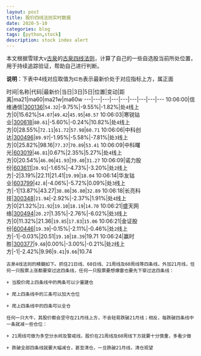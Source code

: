 ```yaml
---
layout: post
title: 股价四线法则实时数据
date: 2020-5-10
categories: blog
tags: [python,stock]
description: stock index alert
---
```



本文根据雪球大v[古泉](https://xueqiu.com/u/7148646888)的[古泉四线法则](https://xueqiu.com/7148646888/130498192)，计算了自己的一些自选股当前所处位置，用于持续追踪验证，帮助自己进行判断。

**说明**：下表中4线对应取值为`红色`表示最新价处于对应指标上方，属正面

时间|名称|代码|最新价|当日|3日|5日|位置|变动|距离|ma21|ma60|ma21w|ma60w
---|---|---|---|---|---|---|---|---
10:06:00|信维通信|[300136](https://xueqiu.com/S/SZ300136)|`54.32`|-9.75%|-9.55%|-1.82%|处`4`线上方|0|15.62%|`54.07`|`49.42`|`45.95`|`40.57`
10:06:03|寒锐钴业|[300618](https://xueqiu.com/S/SZ300618)|`80.61`|-5.60%|-0.24%|10.82%|处`4`线上方|0|28.55%|`72.11`|`61.72`|`57.98`|`60.71`
10:06:06|中科创达|[300496](https://xueqiu.com/S/SZ300496)|`89.97`|-1.95%|-5.58%|-7.81%|处`3`线上方|0|25.82%|98.16|`77.37`|`70.89`|`53.41`
10:06:09|中科曙光|[603019](https://xueqiu.com/S/SH603019)|`46.81`|0.67%|2.35%|5.27%|处`4`线上方|0|20.54%|`46.06`|`41.93`|`39.40`|`31.27`
10:06:09|诺力股份|[603611](https://xueqiu.com/S/SH603611)|`20.91`|-1.65%|-4.73%|-3.20%|处`2`线上方|-2|3.19%|22.11|21.41|`19.99`|`18.04`
10:06:14|华友钴业|[603799](https://xueqiu.com/S/SH603799)|`42.8`|-4.06%|-5.72%|0.09%|处`3`线上方|-1|13.87%|43.27|`38.86`|`36.80`|`32.89`
10:06:18|长亮科技|[300348](https://xueqiu.com/S/SZ300348)|`21.94`|-2.92%|-2.37%|1.91%|处`4`线上方|0|21.32%|`21.92`|`19.10`|`18.19`|`14.70`
10:06:21|盛天网络|[300494](https://xueqiu.com/S/SZ300494)|`20.27`|1.35%|-2.76%|-6.02%|处`3`线上方|0|11.32%|21.36|`19.85`|`17.83`|`15.06`
10:06:21|金证股份|[600446](https://xueqiu.com/S/SH600446)|`19.39`|-0.15%|-2.11%|-0.46%|处`2`线上方|-1|-0.03%|20.51|`19.10`|`18.39`|19.71
10:06:24|赢时胜|[300377](https://xueqiu.com/S/SZ300377)|`9.68`|0.00%|-3.00%|-0.21%|处`2`线上方|-1|-2.42%|9.96|`9.41`|`9.66`|10.74

```
古泉4线法则的精髓如下。抓住21日线、60日线、21周线及60周线等四条线，外加21月线，任何一只股票上涨都要穿过这四条线，任何一只股票要想爆雷也要先下穿过这四条线：

+ 当股价爬上四条线中的两条可以少量建仓

+ 爬上四条线中的三条可以加大仓位

+ 爬上四条线中的四条可以全仓

任何一只大牛，其股价都会坚守在21月线上方，不会轻易跌破21月线；相反，每跌破四条线中一条就减一些仓位：

+ 21周线可做为多空分水岭及警戒线，股价在21周线及60周线下方就要十分慎重，多看少做

+ 跌破全部四条线就要大幅减仓，甚至清仓，一旦跌破21月线，清仓观望
```